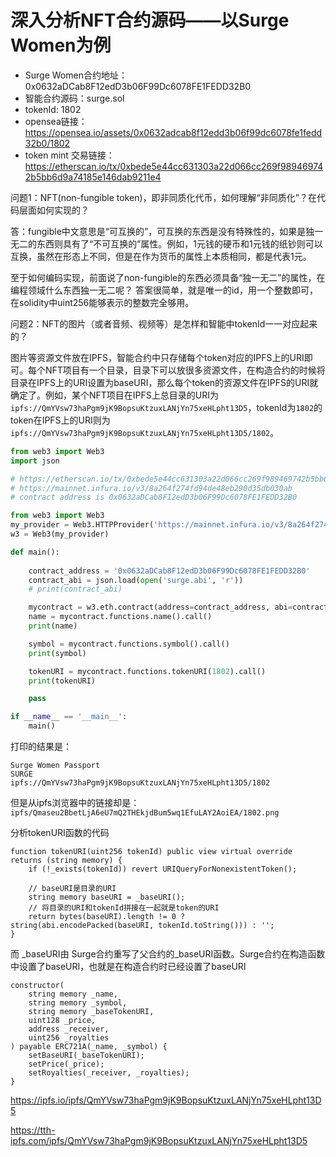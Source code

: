 # 深入分析NFT合约源码——以Surge Women为例


- Surge Women合约地址：0x0632aDCab8F12edD3b06F99Dc6078FE1FEDD32B0
- 智能合约源码：surge.sol
- tokenId: 1802
- opensea链接：https://opensea.io/assets/0x0632adcab8f12edd3b06f99dc6078fe1fedd32b0/1802
- token mint 交易链接：https://etherscan.io/tx/0xbede5e44cc631303a22d066cc269f989469742b5bb6d9a74185e146dab9211e4



问题1：NFT(non-fungible token)，即非同质化代币，如何理解“非同质化”？在代码层面如何实现的？

答：fungible中文意思是“可互换的”，可互换的东西是没有特殊性的，如果是独一无二的东西则具有了“不可互换的”属性。例如，1元钱的硬币和1元钱的纸钞则可以互换，虽然在形态上不同，但是在作为货币的属性上本质相同，都是代表1元。

至于如何编码实现，前面说了non-fungible的东西必须具备“独一无二”的属性，在编程领域什么东西独一无二呢？
答案很简单，就是唯一的id，用一个整数即可，在solidity中uint256能够表示的整数完全够用。

问题2：NFT的图片（或者音频、视频等）是怎样和智能中tokenId一一对应起来的？

图片等资源文件放在IPFS，智能合约中只存储每个token对应的IPFS上的URI即可。每个NFT项目有一个目录，目录下可以放很多资源文件，在构造合约的时候将目录在IPFS上的URI设置为baseURI，那么每个token的资源文件在IPFS的URI就确定了。例如，某个NFT项目在IPFS上总目录的URI为`ipfs://QmYVsw73haPgm9jK9BopsuKtzuxLANjYn75xeHLpht13D5`，tokenId为`1802`的token在IPFS上的URI则为`ipfs://QmYVsw73haPgm9jK9BopsuKtzuxLANjYn75xeHLpht13D5/1802`。



```py
from web3 import Web3
import json

# https://etherscan.io/tx/0xbede5e44cc631303a22d066cc269f989469742b5bb6d9a74185e146dab9211e4
# https://mainnet.infura.io/v3/8a264f274fd94de48eb290d35db030ab
# contract address is 0x0632aDCab8F12edD3b06F99Dc6078FE1FEDD32B0 

from web3 import Web3
my_provider = Web3.HTTPProvider('https://mainnet.infura.io/v3/8a264f274fd94de48eb290d35db030ab')
w3 = Web3(my_provider)

def main():
    
    contract_address = '0x0632aDCab8F12edD3b06F99Dc6078FE1FEDD32B0'
    contract_abi = json.load(open('surge.abi', 'r'))
    # print(contract_abi)

    mycontract = w3.eth.contract(address=contract_address, abi=contract_abi)
    name = mycontract.functions.name().call()
    print(name)

    symbol = mycontract.functions.symbol().call()
    print(symbol)

    tokenURI = mycontract.functions.tokenURI(1802).call()
    print(tokenURI)

    pass

if __name__ == '__main__':
    main()

```


打印的结果是：

```
Surge Women Passport
SURGE
ipfs://QmYVsw73haPgm9jK9BopsuKtzuxLANjYn75xeHLpht13D5/1802
```


但是从ipfs浏览器中的链接却是：`ipfs/Qmaseu2BbetLjA6eU7mQ2THEkjdBum5wq1EfuLAY2AoiEA/1802.png`


分析tokenURI函数的代码

```solidity
function tokenURI(uint256 tokenId) public view virtual override returns (string memory) {
    if (!_exists(tokenId)) revert URIQueryForNonexistentToken();

    // baseURI是目录的URI
    string memory baseURI = _baseURI();
    // 将目录的URI和tokenId拼接在一起就是token的URI
    return bytes(baseURI).length != 0 ? string(abi.encodePacked(baseURI, tokenId.toString())) : '';
}
```

而 _baseURI由 Surge合约重写了父合约的_baseURI函数。Surge合约在构造函数中设置了baseURI，也就是在构造合约时已经设置了baseURI

```
constructor(
    string memory _name,
    string memory _symbol,
    string memory _baseTokenURI,
    uint128 _price,
    address _receiver,
    uint256 _royalties
) payable ERC721A(_name, _symbol) {
    setBaseURI(_baseTokenURI);
    setPrice(_price);
    setRoyalties(_receiver, _royalties);
}
```



https://ipfs.io/ipfs/QmYVsw73haPgm9jK9BopsuKtzuxLANjYn75xeHLpht13D5

https://tth-ipfs.com/ipfs/QmYVsw73haPgm9jK9BopsuKtzuxLANjYn75xeHLpht13D5

